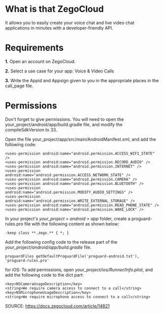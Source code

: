 # What is that ZegoCloud

It allows you to easily create your voice chat and live video chat applications in minutes with a developer-friendly API.

# Requirements
**1.** Open an account on ZegoCloud.

**2.** Select a use case for your app: Voice & Video Calls

**3.** Write the Appid and Appsign given to you in the appropriate places in the call_page file.

# Permissions

Don't forget to give permissions.
You will need to open the your_project/android/app/build.gradle file, and modify the compileSdkVersion to 33.

Open the file your_project/app/src/main/AndroidManifest.xml, and add the following code:
```
<uses-permission android:name="android.permission.ACCESS_WIFI_STATE" />
<uses-permission android:name="android.permission.RECORD_AUDIO" />
<uses-permission android:name="android.permission.INTERNET" />
<uses-permission android:name="android.permission.ACCESS_NETWORK_STATE" />
<uses-permission android:name="android.permission.CAMERA" />
<uses-permission android:name="android.permission.BLUETOOTH" />
<uses-permission android:name="android.permission.MODIFY_AUDIO_SETTINGS" />
<uses-permission android:name="android.permission.WRITE_EXTERNAL_STORAGE" />
<uses-permission android:name="android.permission.READ_PHONE_STATE" />
<uses-permission android:name="android.permission.WAKE_LOCK" />
```
In your project's *your_project > android > app* folder, create a proguard-rules.pro file with the following content as shown below:
```
-keep class **.zego.** { *; }
```

Add the following config code to the release part of the *your_project/android/app/build.gradle* file.
```
proguardFiles getDefaultProguardFile('proguard-android.txt'), 'proguard-rules.pro'
```

for iOS:
To add permissions, open *your_project/ios/Runner/Info.plist*, and add the following code to the dict part:
```
<key>NSCameraUsageDescription</key>
<string>We require camera access to connect to a call</string>
<key>NSMicrophoneUsageDescription</key>
<string>We require microphone access to connect to a call</string>
```
SOURCE: https://docs.zegocloud.com/article/14821
